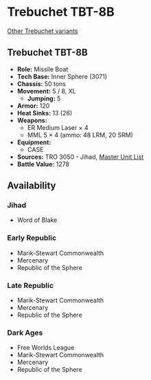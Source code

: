 # Trebuchet TBT-8B

[Other Trebuchet variants](../trebuchet.md)

## Trebuchet TBT-8B
- **Role:** Missile Boat
- **Tech Base:** Inner Sphere (3071)
- **Chassis:** 50 tons
- **Movement:** 5 / 8, XL
  - **Jumping:** 5
- **Armor:** 120
- **Heat Sinks:** 13 (26)
- **Weapons:**
  - ER Medium Laser × 4
  - MML 5 × 4 (ammo: 48 LRM, 20 SRM)
- **Equipment:**
  - CASE
- **Sources:** TRO 3050 - Jihad, [Master Unit List](http://masterunitlist.info/Unit/Details/3301/trebuchet-tbt-8b)
- **Battle Value:** 1278

## Availability

### Jihad
- Word of Blake

### Early Republic
- Marik-Stewart Commonwealth
- Mercenary
- Republic of the Sphere

### Late Republic
- Marik-Stewart Commonwealth
- Mercenary
- Republic of the Sphere

### Dark Ages
- Free Worlds League
- Marik-Stewart Commonwealth
- Mercenary
- Republic of the Sphere

